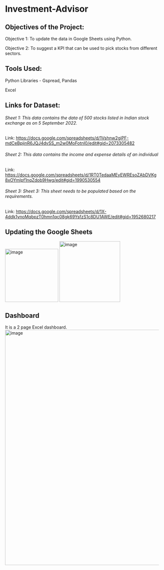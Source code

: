 # Investment-Advisor

## Objectives of the Project:

Objective 1: To update the data in Google Sheets using Python.

Objective 2: To suggest a KPI that can be used to pick stocks from different sectors.



## Tools Used:
Python Libraries - Gspread, Pandas

Excel


## Links for Dataset:

###### Sheet 1: This data contains the data of 500 stocks listed in Indian stock exchange as on 5 September 2022.

Link: https://docs.google.com/spreadsheets/d/1Vshnw2giPF-mdCeBpjinR6JQJ4dvSS_m2w0MoFotnI0/edit#gid=2073305482

###### Sheet 2: This data contains the income and expense details of an individual

Link: https://docs.google.com/spreadsheets/d/1RT0TedaaMEyEWREsoZAbDVKg8xOYmlpf1nqZdob9Hwg/edit#gid=1990530554

###### Sheet 3: Sheet 3: This sheet needs to be populated based on the requirements.

Link: https://docs.google.com/spreadsheets/d/1X-4ddk1ynoMqbpzT0hmn1qc08gk69YsfzS1c8DU1AWE/edit#gid=1952680217

## Updating the Google Sheets

<img width="174" alt="image" src="https://user-images.githubusercontent.com/68947631/215063721-bb373d8f-e3a3-4323-892d-1cfb136a3617.png">

<img width="199" alt="image" src="https://user-images.githubusercontent.com/68947631/215064018-bbe50e0a-6ab2-4654-a2e7-3a946c91c2c3.png">




## Dashboard
It is a 2 page Excel dashboard.
<img width="771" alt="image" src="https://user-images.githubusercontent.com/68947631/215092646-9cb539b2-a902-4601-ac83-0274d96841b6.png">


